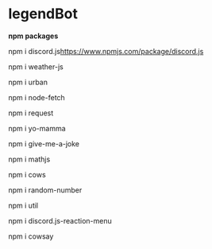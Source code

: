 # legendBot

__**npm packages**__

npm i discord.js<https://www.npmjs.com/package/discord.js>

npm i weather-js

npm i urban

npm i node-fetch

npm i request

npm i yo-mamma

npm i give-me-a-joke

npm i mathjs

npm i cows

npm i random-number

npm i util

npm i discord.js-reaction-menu

npm i cowsay
